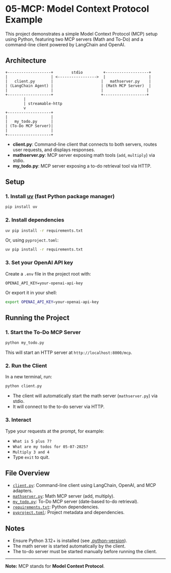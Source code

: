 # 05-MCP: Model Context Protocol Example

This project demonstrates a simple Model Context Protocol (MCP) setup using Python, featuring two MCP servers (Math and To-Do) and a command-line client powered by LangChain and OpenAI.

## Architecture

```
+-------------------+        stdio         +-------------------+
|                   | <----------------->  |                   |
|   client.py       |                     |   mathserver.py    |
| (LangChain Agent) |                     | (Math MCP Server)  |
|                   |                     |                   |
+-------------------+                     +-------------------+
        |
        | streamable-http
        v
+-------------------+
|                   |
|   my_todo.py      |
| (To-Do MCP Server)|
|                   |
+-------------------+
```

- **client.py**: Command-line client that connects to both servers, routes user requests, and displays responses.
- **mathserver.py**: MCP server exposing math tools (`add`, `multiply`) via stdio.
- **my_todo.py**: MCP server exposing a to-do retrieval tool via HTTP.

## Setup

### 1. Install [uv](https://github.com/astral-sh/uv) (fast Python package manager)

```sh
pip install uv
```

### 2. Install dependencies

```sh
uv pip install -r requirements.txt
```

Or, using `pyproject.toml`:

```sh
uv pip install -r requirements.txt
```

### 3. Set your OpenAI API key

Create a `.env` file in the project root with:

```
OPENAI_API_KEY=your-openai-api-key
```

Or export it in your shell:

```sh
export OPENAI_API_KEY=your-openai-api-key
```

## Running the Project

### 1. Start the To-Do MCP Server

```sh
python my_todo.py
```

This will start an HTTP server at `http://localhost:8000/mcp`.

### 2. Run the Client

In a new terminal, run:

```sh
python client.py
```

- The client will automatically start the math server (`mathserver.py`) via stdio.
- It will connect to the to-do server via HTTP.

### 3. Interact

Type your requests at the prompt, for example:

- `What is 5 plus 7?`
- `What are my todos for 05-07-2025?`
- `Multiply 3 and 4`
- Type `exit` to quit.

## File Overview

- [`client.py`](client.py): Command-line client using LangChain, OpenAI, and MCP adapters.
- [`mathserver.py`](mathserver.py): Math MCP server (add, multiply).
- [`my_todo.py`](my_todo.py): To-Do MCP server (date-based to-do retrieval).
- [`requirements.txt`](requirements.txt): Python dependencies.
- [`pyproject.toml`](pyproject.toml): Project metadata and dependencies.

## Notes

- Ensure Python 3.12+ is installed (see [.python-version](.python-version)).
- The math server is started automatically by the client.
- The to-do server must be started manually before running the client.

---

**Note:** MCP stands for **Model Context Protocol**.